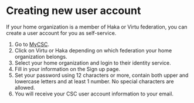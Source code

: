 # Creating new user account

If your home organization is a member of Haka or Virtu federation, you
can create a user account for you as self-service.

1. Go to [MyCSC](http://my.csc.fi).
1. Click on Virtu or Haka depending on which federation your home
organization belongs.
1. Select your home organization and login to their identity service.
1. Fill in your information on the Sign up page.
1. Set your password using 12 characters or more, contain both upper
and lowercase letters and at least 1 number. No special characters are
allowed.
1. You will receive your CSC user account information to your email.
